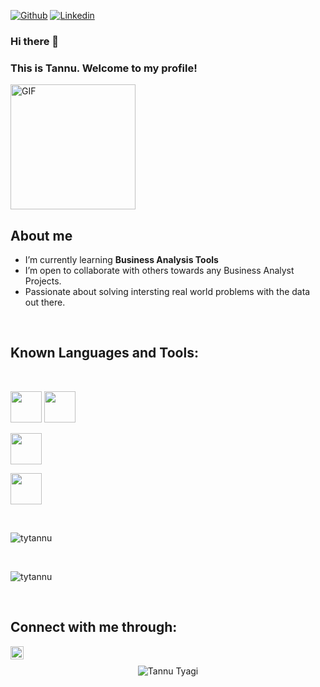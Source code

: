 [![Github](https://img.shields.io/github/followers/tytannu?label=Follow&style=social)](https://github.com/tytannu)
[![Linkedin](https://img.shields.io/badge/-tytannu-blue?style=flat-square&logo=linkedin&logoColor=white&link=https://www.linkedin.com/in/tannu-tyagi)](https://www.linkedin.com/in/tannu-tyagi)

### Hi there 👋 
### This is Tannu. Welcome to my profile!
<img align="top" alt="GIF" src="https://media.giphy.com/media/IpeYSEZshTefe/giphy.gif" width="200" height="200" />

##

## About me 

-  I’m currently learning **Business Analysis Tools**
-  I’m open to collaborate with others towards any Business Analyst Projects.
-  Passionate about solving intersting real world problems with the data out there.

<br />

## Known Languages and Tools:
<br />
<p align="left">
<code><img height="50" src="https://www.vectorlogo.zone/logos/mysql/mysql-ar21.svg"></code>
<code><img height="50" src="https://www.vectorlogo.zone/logos/balsamiq/balsamiq-ar21.svg"></code>

<code><img height="50" src="https://github.com/gilbarbara/logos/blob/main/logos/tableau.svg"></code>
</p>
<p>

<code><img height="50" src="https://www.vectorlogo.zone/logos/git-scm/git-scm-ar21.svg"></code>
  
  
</p>

<br />

<p align="left">
  <img src="https://github-readme-stats.vercel.app/api/top-langs/?username=tytannu&layout=compact&hide=html&theme=tokyonight&line_height=27" alt="tytannu"/>
</p>

<br />


<p align="left">
<img  src="https://github-readme-stats.vercel.app/api?username=tytannu&show_icons=true&theme=tokyonight" alt="tytannu" />
</p>

<br />

## Connect with me through:
<a href="https://www.linkedin.com/in/aaditya-tyagi-99a1561ba/"> 
  <img align="left" alt="Linkedin Tannu" width="21px" src="https://cdn.jsdelivr.net/npm/simple-icons@3.0.1/icons/linkedin.svg" /> 
</a>

<br />

<p align="center"> <img src="https://komarev.com/ghpvc/?username=tytannu" alt="Tannu Tyagi" /> </p>

